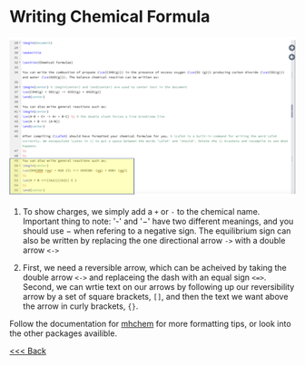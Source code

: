 # Writing Chemical Formula

![soln2](/images/soln2.png)

1. To show charges, we simply add a `+` or `-` to the chemical name. Important thing to note: '-' and '$-$' have two different meanings, and you should use $-$ when refering to a negative sign. The equilibrium sign can also be written by replacing the one directional arrow `->` with a double arrow `<->`

2. First, we need a reversible arrow, which can be acheived by taking the double arrow `<->` and replaceing the dash with an equal sign `<=>`. Second, we can wrtie text on our arrows by following up our reversibility arrow by a set of square brackets, `[]`, and then the text we want above the arrow in curly brackets, `{}`.

Follow the documentation for [mhchem](https://mirror.las.iastate.edu/tex-archive/macros/latex/contrib/mhchem/mhchem.pdf) for more formatting tips, or look into the other packages availible.

[<<< Back](chem-form.md)
